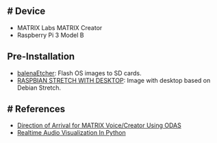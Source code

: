 ## \# Device
 - MATRIX Labs MATRIX Creator
- Raspberry Pi 3 Model B
## Pre-Installation
 - [balenaEtcher](https://www.balena.io/etcher/): Flash OS images to SD cards.
- [RASPBIAN STRETCH WITH DESKTOP](https://www.raspberrypi.org/downloads/raspbian/): Image with desktop based on Debian Stretch.
## \# References
 - [Direction of Arrival for MATRIX Voice/Creator Using ODAS](https://www.hackster.io/matrix-labs/direction-of-arrival-for-matrix-voice-creator-using-odas-b7a15b)
- [Realtime Audio Visualization In Python](https://www.swharden.com/wp/2016-07-19-realtime-audio-visualization-in-python/)

